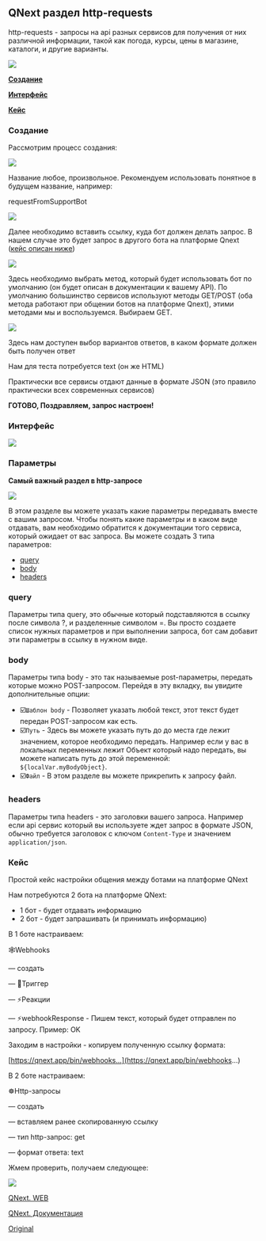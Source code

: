 ## QNext раздел http-requests

http-requests - запросы на api разных сервисов для получения от них различной информации, такой как погода, курсы, цены в магазине, каталоги, и другие варианты.

![](./1.png)

[**Создание**](#создание)

[**Интерфейс**](#интерфеис)

[**Кейс**](#кеис)
### Создание

Рассмотрим процесс создания:

![](./2.png)

Название любое, произвольное. Рекомендуем использовать понятное в будущем название, например: 

requestFromSupportBot

![](./3.png)

Далее необходимо вставить ссылку, куда бот должен делать запрос. В нашем случае это будет запрос в другого бота на платформе Qnext ([кейс описан ниже](#инструкция))

![](./4.png)

Здесь необходимо выбрать метод, который будет использовать бот по умолчанию (он будет описан в документации к вашему API). По умолчанию большинство сервисов используют методы GET/POST (оба метода работают при общении ботов на платформе Qnext), этими методами мы и воспользуемся. Выбираем GET.

![](./5.png)

Здесь нам доступен выбор вариантов ответов, в каком формате должен быть получен ответ

Нам для теста потребуется text (он же HTML)

Практически все сервисы отдают данные в формате JSON (это правило практически всех современных сервисов)

**ГОТОВО, Поздравляем, запрос настроен!**
### Интерфейс

![](./6.png)


### Параметры

**Самый важный раздел в http-запросе**

![](./7.png)

В этом разделе вы можете указать какие параметры передавать вместе с вашим запросом. Чтобы понять какие параметры и в каком виде отдавать, вам необходимо обратится к документации того сервиса, который ожидает от вас запроса. Вы можете создать 3 типа параметров:
* [query](#query)
* [body](#body)
* [headers](#headers)
### query

Параметры типа query, это обычные который подставляются в ссылку после символа ?, и разделенные символом =. Вы просто создаете список нужных параметров и при выполнении запроса, бот сам добавит эти параметры в ссылку в нужном виде.
### body

Параметры типа body - это так называемые post-параметры, передать которые можно POST-запросом. Перейдя в эту вкладку, вы увидите дополнительные опции:
* ☑️`Шаблон body` - Позволяет указать любой текст, этот текст будет передан POST-запросом как есть.
* ☑️`Путь` - Здесь вы можете указать путь до до места где лежит значением, которое необходимо передать. Например если у вас в локальных переменных лежит Объект который надо передать, вы можете написать путь до этой переменной: `${localVar.myBodyObject}`.
* ☑️`Файл` - В этом разделе вы можете прикрепить к запросу файл.
### headers

Параметры типа headers - это заголовки вашего запроса. Например если api сервис который вы используете ждет запрос в формате JSON, обычно требуется заголовок с ключом `Content-Type` и значением `application/json`. 


### Кейс

Простой кейс настройки общения между ботами на платформе QNext

Нам потребуются 2 бота на платформе QNext:
 * 1 бот - будет отдавать информацию
 * 2 бот - будет запрашивать (и принимать информацию)

В 1 боте настраиваем:

🕸Webhooks 

— создать 

— 🔗Триггер 

— ⚡️Реакции 

— ⚡️webhookResponse - Пишем текст, который будет отправлен по запросу. Пример: OK

Заходим в настройки - копируем полученную ссылку формата:

[https://qnext.app/bin/webhooks...](https://qnext.app/bin/webhooks...)



В 2 боте настраиваем:

☸️Http-запросы 

— создать 

— вставляем ранее скопированную ссылку 

— тип http-запрос: get 

— формат ответа: text



Жмем проверить, получаем следующее:

![](./8.png)



[QNext. WEB](/docs-test/_export/admin/web-about)

[QNext. Документация](/docs-test/_export)
  
[Original](https://telegra.ph/QNext-admin-http-requests-09-11)